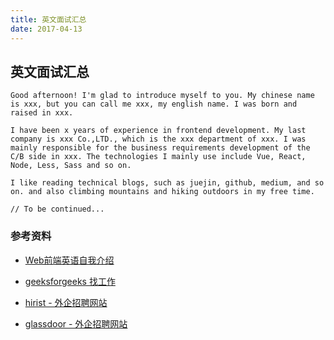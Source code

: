 ```yaml
---
title: 英文面试汇总
date: 2017-04-13
---
```


## 英文面试汇总

```
Good afternoon! I'm glad to introduce myself to you. My chinese name is xxx, but you can call me xxx, my english name. I was born and raised in xxx.

I have been x years of experience in frontend development. My last company is xxx Co.,LTD., which is the xxx department of xxx. I was mainly responsible for the business requirements development of the C/B side in xxx. The technologies I mainly use include Vue, React, Node, Less, Sass and so on.

I like reading technical blogs, such as juejin, github, medium, and so on. and also climbing mountains and hiking outdoors in my free time.

// To be continued...
```

### 参考资料

- [Web前端英语自我介绍](https://juejin.cn/post/6893486540895617031)

- [geeksforgeeks 找工作](https://practice.geeksforgeeks.org/jobs)

- [hirist - 外企招聘网站](https://www.hirist.com/c/frontend-developer-jobs.html?ref=homepagecat&pref=g4g)

- [glassdoor - 外企招聘网站](https://www.glassdoor.com/member/home/index.htm)
